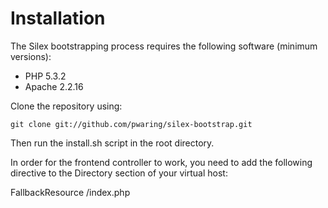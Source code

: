 Installation
============

The Silex bootstrapping process requires the following software (minimum versions):

 * PHP 5.3.2
 * Apache 2.2.16

Clone the repository using:

    git clone git://github.com/pwaring/silex-bootstrap.git

Then run the install.sh script in the root directory.

In order for the frontend controller to work, you need to add the following directive to the Directory section of your virtual host:

FallbackResource /index.php
